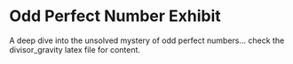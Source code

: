 # Odd Perfect Number Exhibit

A deep dive into the unsolved mystery of odd perfect numbers...
check the divisor_gravity latex file for content.
